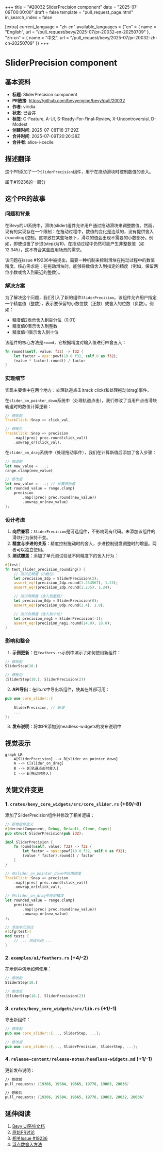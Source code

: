 +++
title = "#20032 SliderPrecision component"
date = "2025-07-09T00:00:00"
draft = false
template = "pull_request_page.html"
in_search_index = false

[extra]
current_language = "zh-cn"
available_languages = {"en" = { name = "English", url = "/pull_request/bevy/2025-07/pr-20032-en-20250709" }, "zh-cn" = { name = "中文", url = "/pull_request/bevy/2025-07/pr-20032-zh-cn-20250709" }}
+++

# SliderPrecision component

## 基本资料
- **标题**: SliderPrecision component
- **PR链接**: https://github.com/bevyengine/bevy/pull/20032
- **作者**: viridia
- **状态**: 已合并
- **标签**: C-Feature, A-UI, S-Ready-For-Final-Review, X-Uncontroversial, D-Modest
- **创建时间**: 2025-07-08T16:37:29Z
- **合并时间**: 2025-07-09T20:26:38Z
- **合并者**: alice-i-cecile

## 描述翻译
这个PR添加了一个`SliderPrecision`组件，用于在拖动滑块时控制数值的舍入。

属于#19236的一部分

## 这个PR的故事

### 问题和背景
在Bevy的UI系统中，滑块(slider)组件允许用户通过拖动滑块来调整数值。然而，现有的实现存在一个限制：在拖动过程中，数值的变化是连续的，没有提供舍入(rounding)控制。这导致在某些场景下，滑块的值会出现不需要的小数部分。例如，即使设置了步进(step)为10，在拖动过程中仍然可能产生非整数值（如12.345），这不符合某些应用场景的需求。

该问题在issue #19236中被提出，需要一种机制来控制滑块在拖动过程中的数值精度。核心需求是：在拖动滑块时，能够将数值舍入到指定的精度（例如，保留两位小数或舍入到最近的整数）。

### 解决方案
为了解决这个问题，我们引入了新的组件`SliderPrecision`。该组件允许用户指定一个精度值（整数），表示要保留的小数位数（正数）或舍入的位数（负数）。例如：
- 精度值2表示舍入到百分位（0.01）
- 精度值0表示舍入到整数
- 精度值-1表示舍入到十位

该组件的核心方法是`round`，它根据精度对输入值进行四舍五入：
```rust
fn round(&self, value: f32) -> f32 {
    let factor = ops::powf(10.0_f32, self.0 as f32);
    (value * factor).round() / factor
}
```

### 实现细节
实现主要集中在两个地方：处理轨道点击(track click)和处理拖动(drag)事件。

在`slider_on_pointer_down`系统中（处理轨道点击），我们修改了当用户点击滑块轨道时的数值计算逻辑：
```rust
// 修改前
TrackClick::Snap => click_val,

// 修改后
TrackClick::Snap => precision
    .map(|prec| prec.round(click_val))
    .unwrap_or(click_val),
```

在`slider_on_drag`系统中（处理拖动事件），我们在计算新值后添加了舍入步骤：
```rust
// 修改前
let new_value = ...;
range.clamp(new_value)

// 修改后
let new_value = ...; // 计算原始值
let rounded_value = range.clamp(
    precision
        .map(|prec| prec.round(new_value))
        .unwrap_or(new_value)
);
```

### 设计考虑
1. **向后兼容**：`SliderPrecision`是可选组件，不影响现有代码。未添加该组件的滑块行为保持不变。
2. **精度与步进的关系**：精度控制拖动时的舍入，步进控制键盘调整时的增量。两者可以独立使用。
3. **测试覆盖**：添加了单元测试验证不同精度下的舍入行为：
```rust
#[test]
fn test_slider_precision_rounding() {
    // 测试正精度（小数位）
    let precision_2dp = SliderPrecision(2);
    assert_eq!(precision_2dp.round(1.234567), 1.23);
    assert_eq!(precision_2dp.round(1.235), 1.24);

    // 测试零精度（舍入到整数）
    let precision_0dp = SliderPrecision(0);
    assert_eq!(precision_0dp.round(1.4), 1.0);

    // 测试负精度（舍入到十位）
    let precision_neg1 = SliderPrecision(-1);
    assert_eq!(precision_neg1.round(14.0), 10.0);
}
```

### 影响和整合
1. **示例更新**：在`feathers.rs`示例中演示了如何使用新组件：
```rust
// 修改前
SliderStep(10.)

// 修改后
(SliderStep(10.), SliderPrecision(2))
```
2. **API导出**：在lib.rs中导出新组件，使其在外部可用：
```rust
pub use core_slider::{
    ...,
    SliderPrecision, // 新增
    ...
};
```
3. **发布说明**：将本PR添加到headless-widgets的发布说明中

## 视觉表示
```mermaid
graph LR
    A[SliderPrecision] --> B[slider_on_pointer_down]
    A --> C[slider_on_drag]
    B --> D[轨道点击时舍入]
    C --> E[拖动时舍入]
```

## 关键文件变更

### 1. `crates/bevy_core_widgets/src/core_slider.rs` (+69/-8)
添加了SliderPrecision组件并修改了相关逻辑：
```rust
// 新增组件定义
#[derive(Component, Debug, Default, Clone, Copy)]
pub struct SliderPrecision(pub i32);

impl SliderPrecision {
    fn round(&self, value: f32) -> f32 {
        let factor = ops::powf(10.0_f32, self.0 as f32);
        (value * factor).round() / factor
    }
}

// 在slider_on_pointer_down中应用精度
TrackClick::Snap => precision
    .map(|prec| prec.round(click_val))
    .unwrap_or(click_val),

// 在slider_on_drag中应用精度
let rounded_value = range.clamp(
    precision
        .map(|prec| prec.round(new_value))
        .unwrap_or(new_value)
);

// 添加单元测试
#[cfg(test)]
mod tests {
    // ... 测试代码 ...
}
```

### 2. `examples/ui/feathers.rs` (+4/-2)
在示例中演示如何使用：
```rust
// 修改前
SliderStep(10.)

// 修改后
(SliderStep(10.), SliderPrecision(2))
```

### 3. `crates/bevy_core_widgets/src/lib.rs` (+1/-1)
导出新组件：
```rust
// 修改前
pub use core_slider::{..., SliderStep, ...};

// 修改后
pub use core_slider::{..., SliderPrecision, SliderStep, ...};
```

### 4. `release-content/release-notes/headless-widgets.md` (+1/-1)
更新发布说明：
```markdown
// 修改前
pull_requests: [19366, 19584, 19665, 19778, 19803, 20036]

// 修改后
pull_requests: [19366, 19584, 19665, 19778, 19803, 20032, 20036]
```

## 延伸阅读
1. [Bevy UI系统文档](https://bevyengine.org/learn/book/getting-started/ui/)
2. [原始PR讨论](https://github.com/bevyengine/bevy/pull/20032)
3. [相关Issue #19236](https://github.com/bevyengine/bevy/issues/19236)
4. [浮点数舍入方法](https://en.wikipedia.org/wiki/Rounding)